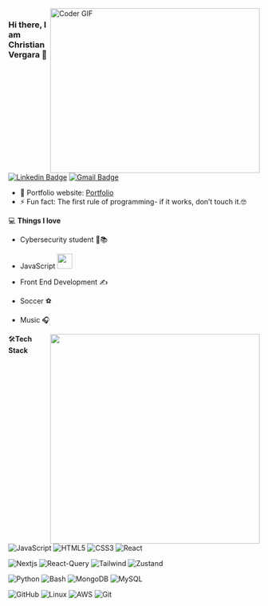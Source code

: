 <img align="right" src="https://github.com/rajaprerak/rajaprerak/blob/master/developer.gif" alt="Coder GIF" width="420" height="330">



### Hi there, I am Christian Vergara 👋
 [![Linkedin Badge](https://img.shields.io/badge/-Christian_Vergara-blue?style=flat-square&logo=Linkedin&logoColor=white&link=https://www.linkedin.com/in/christian-vergara-dominguez-84061121b///)](https://www.linkedin.com/in/christian-vergara-dominguez-84061121b//) [![Gmail Badge](https://img.shields.io/badge/-christianvd99@gmail.com-c14438?style=flat-square&logo=Gmail&logoColor=white&link=mailto:christianvd99@gmail.com)](mailto:christianvd99@gmail.com)

- 🎯 Portfolio website: [Portfolio](https://portafolio-chris-vergara-v3.vercel.app/)
- ⚡ Fun fact: The first rule of programming- if it works, don’t touch it.🤓

💻 **Things I love**
- Cybersecurity student 🧐📚
- JavaScript <img src="https://media.giphy.com/media/WUlplcMpOCEmTGBtBW/giphy.gif" width="30"> 
- Front End Development ✍️
- Soccer ⚽
- Music 🎧

    <a href="https://github.com/anuraghazra/github-readme-stats" title="Go to Source">
      <img align="right" width=420 height="auto" src="https://github-readme-stats.vercel.app/api?username=Chrisvd9&show_icons=true&theme=dark&border_color=61dafb&hide_border=true&include_all_commits=true" />
    </a>
    
🛠**Tech Stack**

![JavaScript](https://img.shields.io/badge/-JavaScript-000000?style=flat&logo=javaScript)
![HTML5](https://img.shields.io/badge/-HTML5-000000?style=flat&logo=HTML5)
![CSS3](https://img.shields.io/badge/-CSS3-000000?style=flat&logo=CSS3)
![React](https://img.shields.io/badge/-React-000000?style=flat&logo=React)

![Nextjs](https://img.shields.io/badge/-NextJS-000000?style=flat&logo=nextdotjs&logoColor)
![React-Query](https://img.shields.io/badge/-React_Query-000000?style=flat&logo=react-query)
![Tailwind](https://img.shields.io/badge/-tailwindcss-000000?style=flat&logo=tailwindcss)
![Zustand](https://img.shields.io/badge/-Zustand-000000?style=flat&logo=react)

![Python](https://img.shields.io/badge/-Python-000000?style=flat&logo=python)
![Bash](https://img.shields.io/badge/-Bash-000000?style=flat&logo=gnubash)
![MongoDB](https://img.shields.io/badge/-MongoDB-000000?style=flat&logo=MongoDB)
![MySQL](https://img.shields.io/badge/-MySQL-000000?style=flat&logo=MySQL)

![GitHub](https://img.shields.io/badge/-GitHub-000000?style=flat&logo=github&logoColor=FFFFFF)
![Linux](https://img.shields.io/badge/-Linux-000000?style=flat&logo=linux&logoColor=FCC624)
![AWS](https://img.shields.io/badge/AWS-000000?style=flat-square&logo=amazon-aws)
![Git](https://img.shields.io/badge/-Git-000000?style=flat&logo=git&logoColor=F05032)
